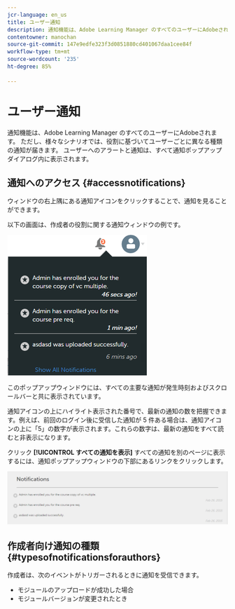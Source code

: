 ```yaml
---
jcr-language: en_us
title: ユーザー通知
description: 通知機能は、Adobe Learning Manager のすべてのユーザーにAdobeされます。 ただし、様々なシナリオでは、役割に基づいてユーザーごとに異なる種類の通知が届きます。 ユーザーへのアラートと通知は、すべて通知ポップアップダイアログ内に表示されます。
contentowner: manochan
source-git-commit: 147e9edfe323f3d0851880cd401067daa1cee84f
workflow-type: tm+mt
source-wordcount: '235'
ht-degree: 85%

---
```




# ユーザー通知

通知機能は、Adobe Learning Manager のすべてのユーザーにAdobeされます。 ただし、様々なシナリオでは、役割に基づいてユーザーごとに異なる種類の通知が届きます。 ユーザーへのアラートと通知は、すべて通知ポップアップダイアログ内に表示されます。

## 通知へのアクセス {#accessnotifications}

ウィンドウの右上隅にある通知アイコンをクリックすることで、通知を見ることができます。

以下の画面は、作成者の役割に関する通知ウィンドウの例です。

![](assets/author-notifications.png)

このポップアップウィンドウには、すべての主要な通知が発生時刻およびスクロールバーと共に表示されています。

通知アイコンの上にハイライト表示された番号で、最新の通知の数を把握できます。例えば、前回のログイン後に受信した通知が 5 件ある場合は、通知アイコンの上に「5」の数字が表示されます。これらの数字は、最新の通知をすべて読むと非表示になります。

クリック **[!UICONTROL すべての通知を表示]** すべての通知を別のページに表示するには、通知ポップアップウィンドウの下部にあるリンクをクリックします。

![](assets/author-notifications-page.png)

## 作成者向け通知の種類 {#typesofnotificationsforauthors}

作成者は、次のイベントがトリガーされるときに通知を受信できます。

* モジュールのアップロードが成功した場合
* モジュールバージョンが変更されたとき
